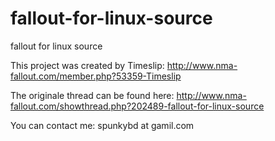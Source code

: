 fallout-for-linux-source
========================

fallout for linux source


This project was created by Timeslip: http://www.nma-fallout.com/member.php?53359-Timeslip

The originale thread can be found here: http://www.nma-fallout.com/showthread.php?202489-fallout-for-linux-source

You can contact me: spunkybd at gamil.com
